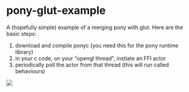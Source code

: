 # pony-glut-example

A (hopefully simple) example of a merging pony with glut.  Here are the basic steps:

1. download and compile ponyc (you need this for the pony runtime library)
2. in your c code, on your "opengl thread", instiate an FFI actor
3. periodically poll the actor from that thread (this will run called behaviours)

![](https://github.com/KittyMac/pony_glut_example/blob/master/screenshot.png?raw=true)
